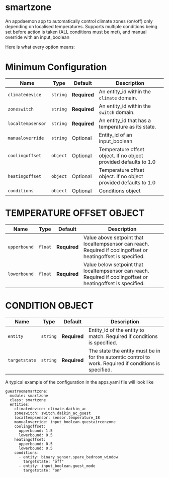# smartzone

An appdaemon app to automatically control climate zones (on/off) only depending on localised temperatures. Supports multiple conditions being set before action is taken (ALL conditions must be met), and manual override with an input_boolean

Here is what every option means:

# Minimum Configuration

| Name               |   Type       | Default      | Description                                                             |
| ------------------ | :----------: | ------------ | ----------------------------------------------------------------------- |
| `climatedevice`    | `string`     | **Required** | An entity_id within the `climate` domain.                               |
| `zoneswitch`       | `string`     | **Required** | An entity_id within the `switch` domain.                                |
| `localtempsensor`  | `string`     | **Required** | An entity_id that has a temperature as its state.                       |
| `manualoverride`   | `string`     | Optional     | Entity_id of an input_boolean                                           |
| `coolingoffset`    | `object`     | Optional     | Temperature offset object. If no object provided defaults to 1.0        |
| `heatingoffset`    | `object`     | Optional     | Temperature offset object. If no object provided defaults to 1.0        |
| `conditions`       | `object`     | Optional     | Conditions object                                                       |

# TEMPERATURE OFFSET OBJECT                                                                                      
| Name           |   Type    | Default          | Description                                                             |
| -------------- | :-------: | ---------------- | ----------------------------------------------------------------------- |
| `upperbound`   | `float`   | **Required**     | Value above setpoint that localtempsensor can reach. Required if coolingoffset or heatingoffset is specified.                |
| `lowerbound`   | `float`   | **Required**     | Value below setpoint that localtempsensor can reach. Required if coolingoffset or heatingoffset is specified.                |                 
 
# CONDITION OBJECT                                                                                                
| Name           |   Type    | Default          | Description                                                             |
| -------------- | :-------: | ---------------- | ----------------------------------------------------------------------- |
| `entity`       | `string`  | **Required**     | Entity_id of the entity to match. Required if conditions is specified.  |
| `targetstate`  | `string`  | **Required**     | The state the entity must be in for the automtic control to work. Required if conditions is specified.       |

A typical example of the configuration in the apps.yaml file will look like

```
guestroomsmartzone:
  module: smartzone
  class: smartzone
  entities:
    climatedevice: climate.daikin_ac
    zoneswitch: switch.daikin_ac_guest
    localtempsensor: sensor.temperature_18
    manualoverride: input_boolean.guestairconzone
    coolingoffset:
      upperbound: 1.5
      lowerbound: 0.5
    heatingoffset:
      upperbound: 0.5
      lowerbound: 0.5
    conditions:
      - entity: binary_sensor.spare_bedroom_window
        targetstate: "off"
      - entity: input_boolean.guest_mode
        targetstate: "on"
```
